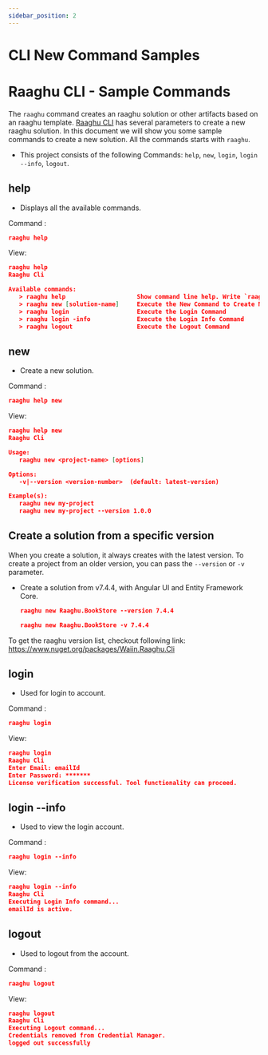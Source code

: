 ```yaml
---
sidebar_position: 2
---
```


# CLI New Command Samples

# Raaghu CLI - Sample Commands 

The `raaghu` command creates an raaghu solution or other artifacts based on an raaghu template. [Raaghu CLI](CLI.md) has several parameters to create a new raaghu solution. In this document we will show you some sample commands to create a new solution. All the commands starts with `raaghu`.

* This project consists of the following Commands: `help`, `new`, `login`, `login --info`, `logout`.

## help

* Displays all the available commands.

Command :

  ```json
  raaghu help
  ```
  View:
```json
raaghu help
Raaghu Cli

Available commands:
   > raaghu help                    Show command line help. Write `raaghu help <command>` for particular command
   > raaghu new [solution-name]     Execute the New Command to Create New Raaghu Solution
   > raaghu login                   Execute the Login Command
   > raaghu login -info             Execute the Login Info Command
   > raaghu logout                  Execute the Logout Command


  ```

  ## new

* Create a new solution.

Command :

  ```json
  raaghu help new 
  ```
  View:
```json
raaghu help new
Raaghu Cli

Usage:
   raaghu new <project-name> [options]

Options:
   -v|--version <version-number>  (default: latest-version)

Example(s):
   raaghu new my-project
   raaghu new my-project --version 1.0.0

  ```
  
## Create a solution from a specific version

When you create a solution, it always creates with the latest version. To create a project from an older version, you can pass the `--version` or `-v`  parameter.

* Create a solution from v7.4.4, with Angular UI and Entity Framework Core.

  ```json
  raaghu new Raaghu.BookStore --version 7.4.4
  ```
   ```json
  raaghu new Raaghu.BookStore -v 7.4.4
  ```

To get the raaghu version list, checkout following link: https://www.nuget.org/packages/Waiin.Raaghu.Cli


  ## login

* Used for login to account.

Command :

  ```json
  raaghu login 
  ```
  View:
```json
raaghu login
Raaghu Cli
Enter Email: emailId
Enter Password: *******
License verification successful. Tool functionality can proceed.
  ```
  ## login --info

* Used to view the login account.

Command :

  ```json
  raaghu login --info
  ```
  View:
```json
raaghu login --info
Raaghu Cli
Executing Login Info command...
emailId is active.
  ```  
   ## logout

* Used to logout from the account.

Command :

  ```json
  raaghu logout
  ```
  View:
```json
raaghu logout
Raaghu Cli
Executing Logout command...
Credentials removed from Credential Manager.
logged out successfully
  ```  
